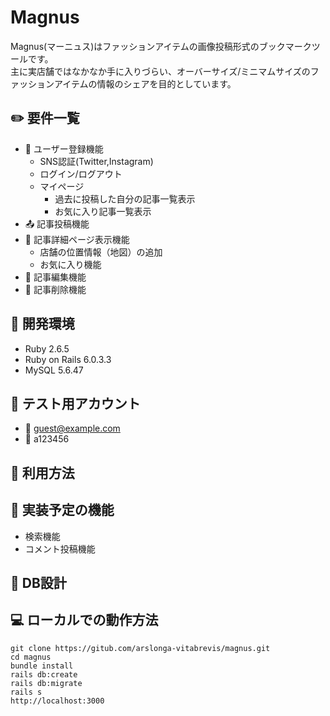 
# Magnus

Magnus(マーニュス)はファッションアイテムの画像投稿形式のブックマークツールです。  
主に実店舗ではなかなか手に入りづらい、オーバーサイズ/ミニマムサイズのファッションアイテムの情報のシェアを目的としています。  

## :pencil2: 要件一覧
- :busts_in_silhouette: ユーザー登録機能
  - SNS認証(Twitter,Instagram)
  - ログイン/ログアウト
  - マイページ
    - 過去に投稿した自分の記事一覧表示
    - お気に入り記事一覧表示
- :outbox_tray: 記事投稿機能
- :newspaper: 記事詳細ページ表示機能
  - 店舗の位置情報（地図）の追加
  - お気に入り機能 
- :art: 記事編集機能
- :put_litter_in_its_place: 記事削除機能

## :wrench: 開発環境
  - Ruby 2.6.5
  - Ruby on Rails 6.0.3.3
  - MySQL 5.6.47
## :bust_in_silhouette: テスト用アカウント
  - :email: guest@example.com
  - :key: a123456
## :star2: 利用方法

## :seedling: 実装予定の機能
- 検索機能
- コメント投稿機能
## :bookmark_tabs: DB設計

## :computer: ローカルでの動作方法
```
git clone https://gitub.com/arslonga-vitabrevis/magnus.git
cd magnus
bundle install
rails db:create
rails db:migrate
rails s
http://localhost:3000
```